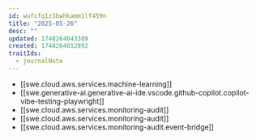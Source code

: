 ```yaml
---
id: wufcfq1z3bwhkamm1lf459n
title: "2025-05-26"
desc: ""
updated: 1748264043389
created: 1748264012892
traitIds:
  - journalNote
---
```


- [[swe.cloud.aws.services.machine-learning]]
- [[swe.generative-ai.generative-ai-ide.vscode.github-copilot.copilot-vibe-testing-playwright]]
- [[swe.cloud.aws.services.monitoring-audit]]
- [[swe.cloud.aws.services.monitoring-audit]]
- [[swe.cloud.aws.services.monitoring-audit.event-bridge]]

